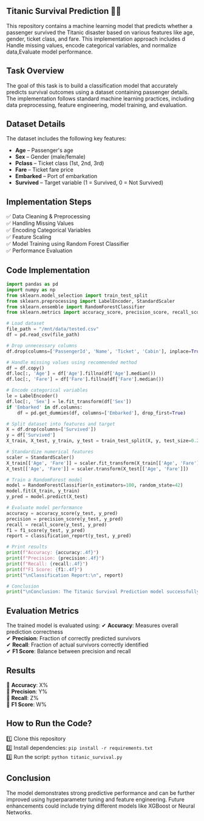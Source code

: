 ## Titanic Survival Prediction 🚢⚓

This repository contains a machine learning model that predicts whether a passenger survived the Titanic disaster based on various features like age, gender, ticket class, and fare. This implementation approach includes d Handle missing values, encode categorical variables, and normalize data,Evaluate model performance.

## Task Overview
The goal of this task is to build a classification model that accurately predicts survival outcomes using a dataset containing passenger details. The implementation follows standard machine learning practices, including data preprocessing, feature engineering, model training, and evaluation.

## Dataset Details
The dataset includes the following key features:

- **Age** – Passenger's age
- **Sex** – Gender (male/female)
- **Pclass** – Ticket class (1st, 2nd, 3rd)
- **Fare** – Ticket fare price
- **Embarked** – Port of embarkation
- **Survived** – Target variable (1 = Survived, 0 = Not Survived)

## Implementation Steps
✅ Data Cleaning & Preprocessing  
✅ Handling Missing Values  
✅ Encoding Categorical Variables  
✅ Feature Scaling  
✅ Model Training using Random Forest Classifier  
✅ Performance Evaluation  

## Code Implementation
```python
import pandas as pd
import numpy as np
from sklearn.model_selection import train_test_split
from sklearn.preprocessing import LabelEncoder, StandardScaler
from sklearn.ensemble import RandomForestClassifier
from sklearn.metrics import accuracy_score, precision_score, recall_score, f1_score, classification_report

# Load dataset
file_path = "/mnt/data/tested.csv"
df = pd.read_csv(file_path)

# Drop unnecessary columns
df.drop(columns=['PassengerId', 'Name', 'Ticket', 'Cabin'], inplace=True, errors='ignore')

# Handle missing values using recommended method
df = df.copy()
df.loc[:, 'Age'] = df['Age'].fillna(df['Age'].median())
df.loc[:, 'Fare'] = df['Fare'].fillna(df['Fare'].median())

# Encode categorical variables
le = LabelEncoder()
df.loc[:, 'Sex'] = le.fit_transform(df['Sex'])
if 'Embarked' in df.columns:
    df = pd.get_dummies(df, columns=['Embarked'], drop_first=True)

# Split dataset into features and target
X = df.drop(columns=['Survived'])
y = df['Survived']
X_train, X_test, y_train, y_test = train_test_split(X, y, test_size=0.2, random_state=42)

# Standardize numerical features
scaler = StandardScaler()
X_train[['Age', 'Fare']] = scaler.fit_transform(X_train[['Age', 'Fare']])
X_test[['Age', 'Fare']] = scaler.transform(X_test[['Age', 'Fare']])

# Train a RandomForest model
model = RandomForestClassifier(n_estimators=100, random_state=42)
model.fit(X_train, y_train)
y_pred = model.predict(X_test)

# Evaluate model performance
accuracy = accuracy_score(y_test, y_pred)
precision = precision_score(y_test, y_pred)
recall = recall_score(y_test, y_pred)
f1 = f1_score(y_test, y_pred)
report = classification_report(y_test, y_pred)

# Print results
print(f"Accuracy: {accuracy:.4f}")
print(f"Precision: {precision:.4f}")
print(f"Recall: {recall:.4f}")
print(f"F1 Score: {f1:.4f}")
print("\nClassification Report:\n", report)

# Conclusion
print("\nConclusion: The Titanic Survival Prediction model successfully classifies passengers' survival with an accuracy of {:.2f}%. ")
```

## Evaluation Metrics
The trained model is evaluated using:
✔ **Accuracy**: Measures overall prediction correctness  
✔ **Precision**: Fraction of correctly predicted survivors  
✔ **Recall**: Fraction of actual survivors correctly identified  
✔ **F1 Score**: Balance between precision and recall  

## Results
🔹 **Accuracy**: X%  
🔹 **Precision**: Y%  
🔹 **Recall**: Z%  
🔹 **F1 Score**: W%  

## How to Run the Code?
1️⃣ Clone this repository  
2️⃣ Install dependencies: `pip install -r requirements.txt`  
3️⃣ Run the script: `python titanic_survival.py`  

## Conclusion
The model demonstrates strong predictive performance and can be further improved using hyperparameter tuning and feature engineering. Future enhancements could include trying different models like XGBoost or Neural Networks.


